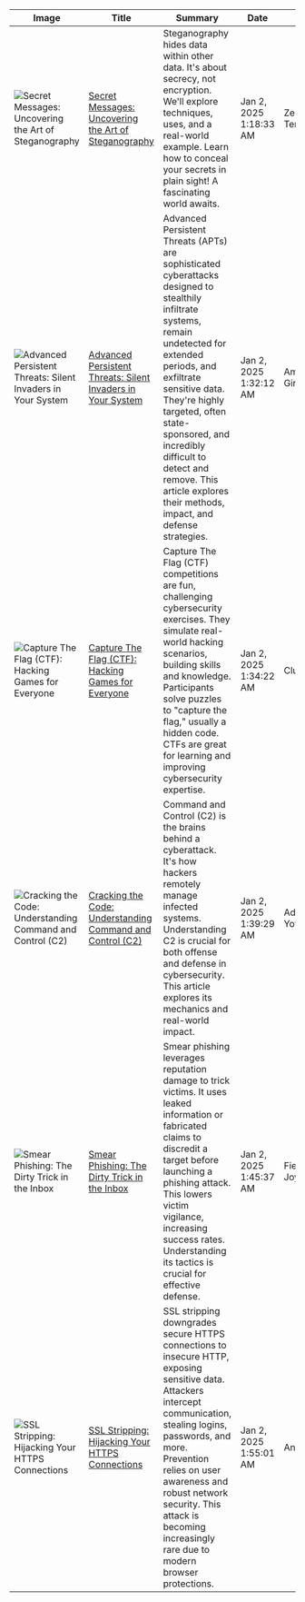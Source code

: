 | Image       | Title       | Summary     | Date        | Author      |
| ----------- | ----------- | ----------- | ----------- | ----------- |
| <img src="https://www.sdsolutionsllc.com/wp-content/uploads/2015/12/Steganography-1024x768.png" alt="Secret Messages: Uncovering the Art of Steganography"> | [Secret Messages: Uncovering the Art of Steganography](https://oactestram.github.io/tech-blogs/articles/secret-messages--uncovering-the-art-of-steganography) | Steganography hides data within other data.  It's about secrecy, not encryption.  We'll explore techniques, uses, and a real-world example. Learn how to conceal your secrets in plain sight!  A fascinating world awaits. | Jan 2, 2025 1:18:33 AM | Zealous Terabyte |
| <img src="https://www.researchdive.com/images/global-advanced-persistent-threat-protection-market-analysis-1661430653.png" alt="Advanced Persistent Threats: Silent Invaders in Your System"> | [Advanced Persistent Threats: Silent Invaders in Your System](https://oactestram.github.io/tech-blogs/articles/advanced-persistent-threats--silent-invaders-in-your-system) | Advanced Persistent Threats (APTs) are sophisticated cyberattacks designed to stealthily infiltrate systems, remain undetected for extended periods, and exfiltrate sensitive data.  They're highly targeted, often state-sponsored, and incredibly difficult to detect and remove. This article explores their methods, impact, and defense strategies. | Jan 2, 2025 1:32:12 AM | Ambitious Girl |
| <img src="https://certify.cybervista.net/wp-content/uploads/2020/05/BLOG_Capture-the-Flag.png" alt="Capture The Flag (CTF): Hacking Games for Everyone"> | [Capture The Flag (CTF): Hacking Games for Everyone](https://oactestram.github.io/tech-blogs/articles/capture-the-flag--ctf---hacking-games-for-everyone) | Capture The Flag (CTF) competitions are fun, challenging cybersecurity exercises.  They simulate real-world hacking scenarios, building skills and knowledge.  Participants solve puzzles to "capture the flag," usually a hidden code.  CTFs are great for learning and improving cybersecurity expertise. | Jan 2, 2025 1:34:22 AM | Clumsy Byte |
| <img src="https://www.ics4ics.org/hubfs/ICS4ICS%20Hero%20Graphic-Gears.png" alt="Cracking the Code: Understanding Command and Control (C2)"> | [Cracking the Code: Understanding Command and Control (C2)](https://oactestram.github.io/tech-blogs/articles/cracking-the-code--understanding-command-and-control--c2) | Command and Control (C2) is the brains behind a cyberattack.  It's how hackers remotely manage infected systems.  Understanding C2 is crucial for both offense and defense in cybersecurity. This article explores its mechanics and real-world impact. | Jan 2, 2025 1:39:29 AM | Adventurous Yottabyte |
| <img src="https://www.dbs.com/iwov-resources/images/media/stories/2022-08/jess.png" alt="Smear Phishing: The Dirty Trick in the Inbox"> | [Smear Phishing: The Dirty Trick in the Inbox](https://oactestram.github.io/tech-blogs/articles/smear-phishing--the-dirty-trick-in-the-inbox) | Smear phishing leverages reputation damage to trick victims.  It uses leaked information or fabricated claims to discredit a target before launching a phishing attack.  This lowers victim vigilance, increasing success rates.  Understanding its tactics is crucial for effective defense. | Jan 2, 2025 1:45:37 AM | Fierce Joystick |
| <img src="https://www.https.in/ssl-security/wp-content/uploads/2018/03/ssl-stripping-300x169.png" alt="SSL Stripping: Hijacking Your HTTPS Connections"> | [SSL Stripping: Hijacking Your HTTPS Connections](https://oactestram.github.io/tech-blogs/articles/ssl-stripping--hijacking-your-https-connections) | SSL stripping downgrades secure HTTPS connections to insecure HTTP, exposing sensitive data.  Attackers intercept communication, stealing logins, passwords, and more.  Prevention relies on user awareness and robust network security.  This attack is becoming increasingly rare due to modern browser protections. | Jan 2, 2025 1:55:01 AM | Annoyed Vr || <img src="https://cdn.stratospherewebsites.com/source/sites/9bfe21ae-de22-4389-ab47-33333b405900/images/ransomeware-protection.jpg" alt="Ransomware: The Digital Lockdown"> | [Ransomware: The Digital Lockdown](https://oactestram.github.io/tech-blogs/articles/ransomware--the-digital-lockdown) | Ransomware encrypts your data, demanding payment for its release.  It's a serious threat targeting individuals and organizations.  Understanding its mechanics and prevention is crucial.  This article explores ransomware's workings and offers protective measures. | Jan 2, 2025 9:15:14 AM | Itchy Exabyte |
